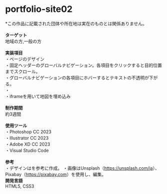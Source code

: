 # portfolio-site02
*この作品に記載された団体や所在地は実在のものとは関係ありません。<br>
<br>
<b>ターゲット</b><br>
地域の方,一般の方<br>
<br>
<b>実装項目</b><br>
・ページのデザイン<br>
・固定ヘッダーのグローバルナビゲーション。各項目をクリックすると目的位置までスクロール。<br>
・グローバルナビゲーションの各項目にホバーするとテキストの不透明が下がる。<br>
・<br>
・iframeを用いて地図を埋め込み<br>
<br>
<b>制作期間</b><br>
約3週間<br>
<br>
<b>使用ツール</b><br>
・Photoshop CC 2023<br>
・Illustrator CC 2023<br>
・Adobe XD CC 2023<br>
・Visual Studio Code<br>
<br>
<b>参考</b><br>
・デザインはを参考に作成。
・画像はUnsplash（<a href="https://unsplash.com/ja">https://unsplash.com/ja</a>）、Pixabay（<a href="https://pixabay.com">https://pixabay.com</a>）を使用し、編集。
<br>
<b>開発言語</b><br>
HTML5, CSS3<br>

